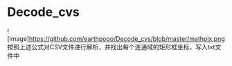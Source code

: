 # Decode_cvs
![image]https://github.com/earthpopo/Decode_cvs/blob/master/mathpix.png
按照上述公式对CSV文件进行解析，并找出每个连通域的矩形框坐标，写入txt文件中

